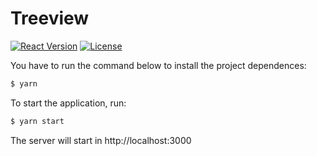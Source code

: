 # Treeview
[![React Version](https://img.shields.io/badge/React-v16.12.0-blue)](https://pt-br.reactjs.org/versions/)
[![License](https://img.shields.io/badge/license-MIT-green)](https://github.com/lancaluis/treeview-exercise/blob/master/LICENSE.md)

You have to run the command below to install the project dependences:
```bash
$ yarn
```

To start the application, run:
```bash
$ yarn start
```
The server will start in http://localhost:3000
